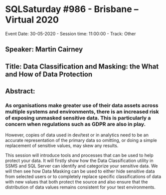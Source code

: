 # SQLSaturday #986 - Brisbane – Virtual 2020
Event Date: 30-05-2020 - Session time: 11:00:00 - Track: Other
## Speaker: Martin Cairney
## Title: Data Classification and Masking: the What and How of Data Protection
## Abstract:
### As organisations make greater use of their data assets across multiple systems and environments, there is an increased risk of exposing unmasked sensitive data. This is particularly a concern when regulations such as GDPR are also in play. 
 
However, copies of data used in dev/test or in analytics need to be an accurate representation of the primary data so omitting, or doing a simple replacement of sensitive values, may skew any results. 
 
This session will introduce tools and processes that can be used to help protect your data. It will firstly show how the Data Classification utility in SSMS and SQL Server can identify and categorize your sensitive data. We will then see how Data Masking can be used to either hide sensitive data from selected users or to completely replace specific classifications of data with new values that both protect the source and also ensure that the distribution of data values remains consistent for your test environments.
